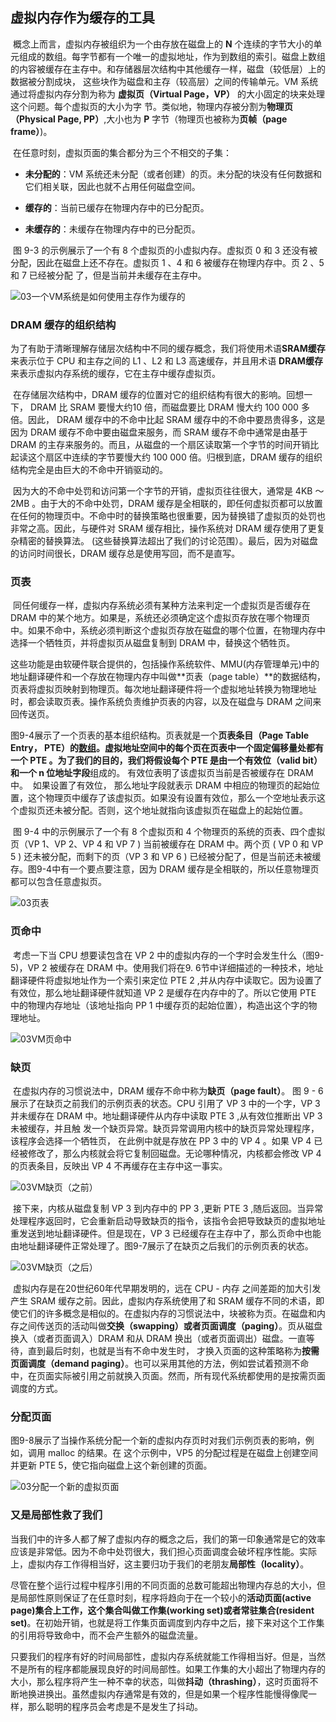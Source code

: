 ## 虚拟内存作为缓存的工具

​		概念上而言，虚拟内存被组织为一个由存放在磁盘上的 **N** 个连续的字节大小的单元组成的数组。每字节都有一个唯一的虚拟地址，作为到数组的索引。磁盘上数组的内容被缓存在主存中。和存储器层次结构中其他缓存一样，磁盘（较低层）上的数据被分割成块， 这些块作为磁盘和主存（较高层）之间的传输单元。VM 系统通过将虚拟内存分割为称为 **虚拟页（Virtual Page，VP）** 的大小固定的块来处理这个问题。每个虚拟页的大小为字 节。类似地，物理内存被分割为**物理页（Physical Page, PP）**,大小也为 **P** 字节（物理页也被称为**页帧（page frame）**)。

​		在任意时刻，虚拟页面的集合都分为三个不相交的子集：

* **未分配的**：VM 系统还未分配（或者创建）的页。未分配的块没有任何数据和它们相关联，因此也就不占用任何磁盘空间。

* **缓存的**：当前已缓存在物理内存中的已分配页。

* **未缓存的**：未缓存在物理内存中的已分配页。

​        图 9-3 的示例展示了一个有 8 个虚拟页的小虚拟内存。虚拟页 0 和 3 还没有被分配，因此在磁盘上还不存在。虚拟页 1 、4 和 6 被缓存在物理内存中。页 2 、5 和 7 已经被分配 了，但是当前并未缓存在主存中。

![03一个VM系统是如何使用主存作为缓存的](./imagemarkdown/03一个VM系统是如何使用主存作为缓存的.png)



### DRAM 缓存的组织结构

​		为了有助于清晰理解存储层次结构中不同的缓存概念，我们将使用术语**SRAM缓存**来表示位于 CPU 和主存之间的 L1 、L2 和 L3 高速缓存，并且用术语 **DRAM缓存** 来表示虚拟内存系统的缓存，它在主存中缓存虚拟页。

​		在存储层次结构中，DRAM 缓存的位置对它的组织结构有很大的影响。回想一下， DRAM 比 SRAM 要慢大约10 倍，而磁盘要比 DRAM 慢大约 100 000 多倍。因此， DRAM 缓存中的不命中比起 SRAM 缓存中的不命中要昂贵得多，这是因为 DRAM 缓存不命中要由磁盘来服务，而 SRAM 缓存不命中通常是由基于 DRAM 的主存来服务的。而且，从磁盘的一个扇区读取第一个字节的时间开销比起读这个扇区中连续的字节要慢大约 100 000 倍。归根到底，DRAM 缓存的组织结构完全是由巨大的不命中开销驱动的。

​		因为大的不命中处罚和访问第一个字节的开销，虚拟页往往很大，通常是 4KB 〜 2MB 。由于大的不命中处罚，DRAM 缓存是全相联的，即任何虚拟页都可以放置在任何的物理页中。不命中时的替换策略也很重要，因为替换错了虚拟页的处罚也非常之高。因此，与硬件对 SRAM 缓存相比，操作系统对 DRAM 缓存使用了更复杂精密的替换算法。 (这些替换算法超出了我们的讨论范围）。最后，因为对磁盘的访问时间很长，DRAM 缓存总是使用写回，而不是直写。



### 页表

​		同任何缓存一样，虚拟内存系统必须有某种方法来判定一个虚拟页是否缓存在 DRAM 中的某个地方。如果是，系统还必须确定这个虚拟页存放在哪个物理页中。如果不命中，系统必须判断这个虚拟页存放在磁盘的哪个位置，在物理内存中选择一个牺牲页，并将虚拟页从磁盘复制到 DRAM 中，替换这个牺牲页。

​		这些功能是由软硬件联合提供的，包括操作系统软件、MMU(内存管理单元)中的地址翻译硬件和一个存放在物理内存中叫做**页表（page table）**的数据结构，页表将虚拟页映射到物理页。每次地址翻译硬件将一个虚拟地址转换为物理地址时，都会读取页表。操作系统负责维护页表的内容，以及在磁盘与 DRAM 之间来回传送页。

​		图9-4展示了一个页表的基本组织结构。页表就是一个**页表条目（Page Table Entry， PTE）**的<u>数组</u>。虚拟地址空间中的每个页在页表中一个固定偏移量处都有一个 PTE 。为了我们的目的，我们将假设每个 PTE 是由一个**有效位（valid bit）**和**一个 n 位地址字段**组成的。
​				有效位表明了该虚拟页当前是否被缓存在 DRAM 中。
​				如果设置了有效位， 那么地址字段就表示 DRAM 中相应的物理页的起始位置，这个物理页中缓存了该虚拟页。如果没有设置有效位，那么一个空地址表示这个虚拟页还未被分配。否则，这个地址就指向该虚拟页在磁盘上的起始位置。

​		图 9-4 中的示例展示了一个有 8 个虚拟页和 4 个物理页的系统的页表、四个虚拟页（VP 1、VP 2、VP 4 和 VP 7 ) 当前被缓存在 DRAM 中。两个页  ( VP 0 和 VP 5 ) 还未被分配，而剩下的页（VP 3 和 VP 6 ) 已经被分配了，但是当前还未被缓存。图9-4中有一个要点要注意，因为 DRAM 缓存是全相联的，所以任意物理页都可以包含任意虚拟页。

![03页表](./imagemarkdown/03页表.png)





### 页命中

​		考虑一下当 CPU 想要读包含在 VP 2 中的虚拟内存的一个字时会发生什么（图9-5)，VP 2 被缓存在 DRAM 中。使用我们将在9. 6节中详细描述的一种技术，地址翻译硬件将虚拟地址作为一个索引来定位 PTE 2 ,并从内存中读取它。因为设置了有效位，那么地址翻译硬件就知道 VP 2 是缓存在内存中的了。所以它使用 PTE 中的物理内存地址（该地址指向 PP 1 中缓存页的起始位置），构造出这个字的物理地址。

![03VM页命中](./imagemarkdown/03VM页命中.png)





### 缺页

​		在虚拟内存的习惯说法中，DRAM 缓存不命中称为**缺页（page fault）**。 图 9 - 6 展示了在缺页之前我们的示例页表的状态。CPU 引用了  VP 3 中的一个字，VP 3 并未缓存在 DRAM 中。地址翻译硬件从内存中读取 PTE 3 ,从有效位推断出 VP 3 未被缓存，并且触 发一个缺页异常。缺页异常调用内核中的缺页异常处理程序，该程序会选择一个牺牲页， 在此例中就是存放在 PP 3 中的 VP 4 。如果 VP 4 已经被修改了，那么内核就会将它复制回磁盘。无论哪种情况，内核都会修改 VP 4 的页表条目，反映出 VP 4 不再缓存在主存中这一事实。

![03VM缺页（之前）](./imagemarkdown/03VM缺页（之前）.png)

​		接下来，内核从磁盘复制 VP 3 到内存中的 PP 3 ,更新 PTE 3 ,随后返回。当异常处理程序返回时，它会重新启动导致缺页的指令，该指令会把导致缺页的虚拟地址重发送到地址翻译硬件。但是现在，VP 3 已经缓存在主存中了，那么页命中也能由地址翻译硬件正常处理了。图9-7展示了在缺页之后我们的示例页表的状态。

![03VM缺页（之后）](./imagemarkdown/03VM缺页（之后）.png)

​		虚拟内存是在20世纪60年代早期发明的，远在 CPU - 内存 之间差距的加大引发产生 SRAM 缓存之前。因此，虚拟内存系统使用了和 SRAM 缓存不同的术语，即使它们的许多概念是相似的。在虚拟内存的习惯说法中，块被称为页。在磁盘和内存之间传送页的活动叫做**交换（swapping）**或者**页面调度（paging）**。页从磁盘换入（或者页面调入）DRAM 和从 DRAM 换出（或者页面调出）磁盘。一直等待，直到最后时刻，也就是当有不命中发生时， 才换入页面的这种策略称为**按需页面调度（demand paging）**。也可以采用其他的方法，例如尝试着预测不命中，在页面实际被引用之前就换入页面。然而，所有现代系统都使用的是按需页面调度的方式。





### 分配页面

​		图9-8展示了当操作系统分配一个新的虚拟内存页时对我们示例页表的影响，例如，调用 malloc 的结果。在 这个示例中，VP5 的分配过程是在磁盘上创建空间并更新 PTE 5，使它指向磁盘上这个新创建的页面。

![03分配一个新的虚拟页面](./imagemarkdown/03分配一个新的虚拟页面.png)





### 又是局部性救了我们

​		当我们中的许多人都了解了虚拟内存的概念之后，我们的第一印象通常是它的效率应该是非常低。因为不命中处罚很大，我们担心页面调度会破坏程序性能。实际上，虚拟内存工作得相当好，这主要归功于我们的老朋友**局部性（locality）**。

​		尽管在整个运行过程中程序引用的不同页面的总数可能超出物理内存总的大小，但是局部性原则保证了在任意时刻，程序将趋向于在一个较小的**活动页面(active page)**集合上工作，这个集合叫做**工作集(working set)**或者**常驻集合(resident set)**。在初始开销，也就是将工作集页面调度到内存中之后，接下来对这个工作集的引用将导致命中，而不会产生额外的磁盘流量。

​		只要我们的程序有好的时间局部性，虚拟内存系统就能工作得相当好。但是，当然不是所有的程序都能展现良好的时间局部性。如果工作集的大小超出了物理内存的大小，那么程序将产生一种不幸的状态，叫做**抖动（thrashing）**，这时页面将不断地换进换出。虽然虚拟内存通常是有效的，但是如果一个程序性能慢得像爬一样，那么聪明的程序员会考虑是不是发生了抖动。